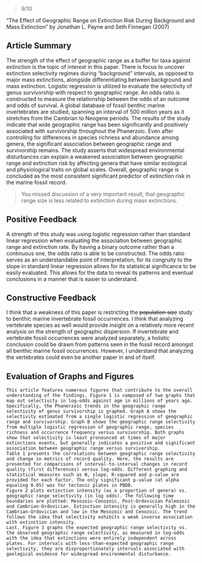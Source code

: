 
> 9/10

“The Effect of Geographic Range on Extinction Risk During Background and Mass Extinction” by Jonathan L. Payne and Seth Finnegan (2007) 

## Article Summary 
The strength of the effect of geographic range as a buffer for taxa against extinction is the topic of interest in this paper. There is focus to uncover extinction selectivity regimes during “background” intervals, as opposed to major mass extinctions, alongside differentiating between background and mass extinction. Logistic regression is utilized to evaluate the selectivity of genus survivorship with respect to geographic range. An odds ratio is constructed to measure the relationship between the odds of an outcome and odds of survival. A global database of fossil benthic marine invertebrates are studied, spanning an interval of 500 million years as it stretches from the Cambrian to Neogene periods. 
The results of the study indicate that wide geographic range has been significantly and positively associated with survivorship throughout the Phanerzoic. Even after controlling for differences in species richness and abundance among genera, the significant association between geographic range and survivorship remains. The study asserts that widespread environmental disturbances can explain a weakened association between geographic range and extinction risk by affecting genera that have similar ecological and physiological traits on global scales. Overall, geographic range is concluded as the most consistent significant predictor of extinction risk in the marine fossil record. 

> You missed discussion of a very important result, that geographic range size is less related to extinction during mass extinctions.

## Positive Feedback 
A strength of this study was using logistic regression rather than standard linear regression when evaluating the association between geographic range and extinction rate. By having a binary outcome rather than a continuous one, the odds ratio is able to be constructed. The odds ratio serves as an understandable point of interpretation, for its congruity to the slope in standard linear regression allows for its statistical significance to be easily evaluated. This allows for the data to reveal its patterns and eventual conclusions in a manner that is easier to understand. 

## Constructive Feedback 
I think that a weakness of this paper is restricting the <strike>population size</strike> study to benthic marine invertebrate fossil occurrences. I think that analyzing vertebrate species as well would provide insight on a relatively more recent analysis on the strength of geographic dispersion. If invertebrate and vertebrate fossil occurrences were analyzed separately, a holistic conclusion could be drawn from patterns seen in the fossil record amongst all benthic marine fossil occurrences. However, I understand that analyzing the vertebrates could even be another paper in and of itself. 

## Evaluation of Graphs and Figures 
	This article features numerous figures that contribute to the overall understanding of the findings. Figure 1 is composed of two graphs that map out selectivity in log-odds against age in millions of years ago. Specifically, the Phanerzoic trends in the geographic range selectivity of genus survivorship is graphed. Graph A shows the selectivity estimated from a single logistic regression of geographic range and survivorship. Graph B shows the geographic range selectivity from multiple logistic regression of geographic range, species richness and occurrence frequency versus survivorship. Both graphs show that selectivity is least pronounced at times of major extinctions events, but generally indicates a positive and significant association between geographic range versus survivorship. 
	Table 1 presents the correlations between geographic range selectivity and change in metrics of record quality. Here, the results are presented for comparisons of interval-to-interval changes in record quality (first differences) versus log-odds. Different graphing and statistical measures such as N, slope, R-squared and p-value are provided for each factor. The only significant p-value (at alpha equaling 0.05) was for tectonic plates in PBDB. 
	Figure 2 plots extinction intensity (as a proportion of genera) vs. geographic range selectivity (in log odds). The following time boundaries are plotted: Mesozoic-Cenozoic, Post-Ordovician Paleozoic and Cambrian-Ordovician. Extinction intensity is generally high in the Cambrian-Ordovician and low in the Mesozoic and Cenozoic. The trend follows the idea that selectivity exhibits a weak inverse association with extinction intensity. 
	Last, Figure 3 graphs the expected geographic range selectivity vs. the observed geographic range selectivity, as measured in log-odds with the idea that extinctions were entirely independent across plates. For intervals with less-than-expected geographic range selectivity, they are disproportionately intervals associated with geological evidence for widespread environmental disturbance. 

